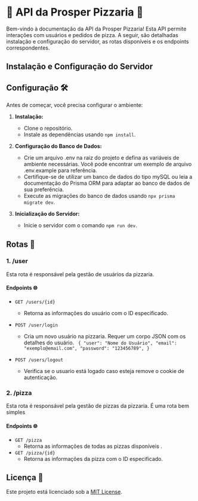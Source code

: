 # 🍕 API da Prosper Pizzaria 🍕

Bem-vindo à documentação da API da Prosper Pizzaria! Esta API permite interações com usuários e pedidos de pizza. A seguir, são detalhadas instalação e configuração do servidor, as rotas disponíveis e os endpoints correspondentes.

## Instalação e Configuração do Servidor
## Configuração 🛠️ 

Antes de começar, você precisa configurar o ambiente:

1. **Instalação:**
   - Clone o repositório.
   - Instale as dependências usando `npm install`.

2. **Configuração do Banco de Dados:**
   - Crie um arquivo .env na raiz do projeto e defina as variáveis de ambiente necessárias. Você pode encontrar um exemplo de arquivo .env.example para referência.
   - Certifique-se de utilizar um banco de dados do tipo mySQL ou leia a documentação do Prisma ORM para adaptar ao banco de dados de sua preferência.
   - Execute as migrações do banco de dados usando `npx prisma migrate dev`.

4. **Inicialização do Servidor:**
   - Inicie o servidor com o comando `npm run dev`.
     
## Rotas 🔌

### 1. /user

Esta rota é responsável pela gestão de usuários da pizzaria.

#### Endpoints 🌐
  
- `GET /users/{id}`
  - Retorna as informações do usuário com o ID especificado.

- `POST /user/login`
  - Cria um novo usuário na pizzaria. Requer um corpo JSON com os detalhes do usuário.
`
{
  "user": "Nome do Usuário",
  "email": "exemplo@email.com",
  "password": "123456789",
}`

- `POST /users/logout`
  - Verifica se o usuario está logado caso esteja remove o cookie de autenticação.

### 2. /pizza

Esta rota é responsável pela gestão de pizzas da pizzaria. É uma rota bem simples

#### Endpoints 🌐

- `GET /pizza`
  - Retorna as informações de todas as pizzas disponíveis .
- `GET /pizza/{id}`
  - Retorna as informações da pizza com o ID especificado.


## Licença 📝

Este projeto está licenciado sob a [MIT License](https://opensource.org/licenses/MIT).
